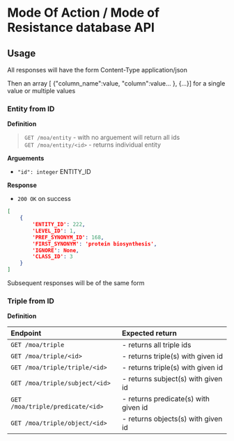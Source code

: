 # Mode Of Action / Mode of Resistance database API

## Usage
All responses will have the form
Content-Type application/json

Then an array [ {"column_name":value, "column":value... }, {...}]
for a single value or multiple values

### Entity from ID

**Definition**  
>`GET /moa/entity`        - with no arguement will return all ids  
>`GET /moa/entity/<id>`   - returns individual entity  

**Arguements**

- `"id": integer` ENTITY_ID

**Response**

- `200 OK` on success

```json
[  
    {  
        'ENTITY_ID': 222,  
        'LEVEL_ID': 1,  
        'PREF_SYNONYM_ID': 168,  
        'FIRST_SYNONYM': 'protein biosynthesis',  
        'IGNORE': None,  
        'CLASS_ID': 3  
    }  
]  
```
Subsequent responses will be of the same form

### Triple from ID

**Definition**

| Endpoint                           | Expected return                         |
|:-----------------------------------|:----------------------------------------|
| `GET /moa/triple`                  | - returns all triple ids                |
| `GET /moa/triple/<id>`             | - returns triple(s) with given id       |
| `GET /moa/triple/triple/<id>`      | - returns triple(s) with given id       |
| `GET /moa/triple/subject/<id>`     | - returns subject(s) with given id      |
| `GET /moa/triple/predicate/<id>`   | - returns predicate(s) with given id    |
| `GET /moa/triple/object/<id>`      | - returns objects(s) with given id      |
